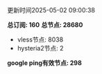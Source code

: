 更新时间2025-05-02 09:00:38

**总订阅: 160**
**总节点: 28680**
- vless节点: 8038
- hysteria2节点: 2

**google ping有效节点: 298**
